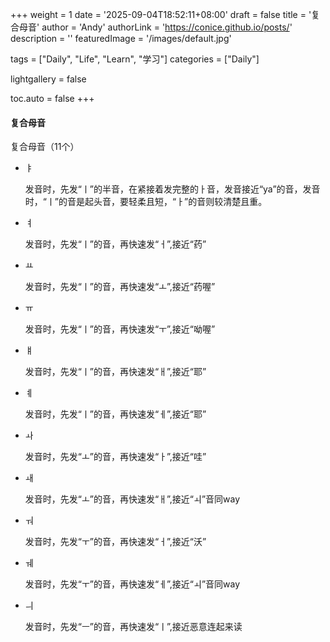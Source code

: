 +++
weight = 1
date = '2025-09-04T18:52:11+08:00'
draft = false
title = '复合母音'
author = 'Andy'
authorLink = 'https://conice.github.io/posts/'
description = ''
featuredImage = '/images/default.jpg'

tags = ["Daily", "Life", "Learn", "学习"]
categories = ["Daily"]

lightgallery = false

toc.auto = false
+++

#### 复合母音

复合母音（11个）

* ㅑ 

  发音时，先发“ㅣ”的半音，在紧接着发完整的ㅏ音，发音接近“ya”的音，发音时，“ㅣ”的音是起头音，要轻柔且短，“ㅏ”的音则较清楚且重。

* ㅕ 

  发音时，先发“ㅣ”的音，再快速发“ㅓ”,接近“药”

* ㅛ 

  发音时，先发“ㅣ”的音，再快速发“ㅗ”,接近“药喔”

* ㅠ 

  发音时，先发“ㅣ”的音，再快速发“ㅜ”,接近“呦喔”

* ㅒ 

  发音时，先发“ㅣ”的音，再快速发“ㅐ”,接近“耶”

* ㅖ

  发音时，先发“ㅣ”的音，再快速发“ㅔ”,接近“耶”

  

* ㅘ 

  发音时，先发“ㅗ”的音，再快速发“ㅏ”,接近“哇”

* ㅙ 

  发音时，先发“ㅗ”的音，再快速发“ㅐ”,接近“ㅚ”音同way



* ㅝ 

  发音时，先发“ㅜ”的音，再快速发“ㅓ”,接近“沃”

* ㅞ

  发音时，先发“ㅜ”的音，再快速发“ㅔ”,接近“ㅚ”音同way

* ㅢ 

  发音时，先发“ㅡ”的音，再快速发“ㅣ”,接近恶意连起来读

